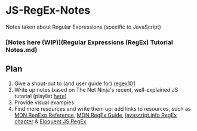 # JS-RegEx-Notes
Notes taken about Regular Expressions (specific to JavaScript)

### [Notes here (WIP)](Regular Expressions (RegEx) Tutorial Notes.md)

## Plan
1. Give a shout-out to (and user guide for) [regex101](https://regex101.com) 
2. Write up notes based on The Net Ninja's recent, well-explained JS tutorial (playlist [here](https://www.youtube.com/playlist?list=PL4cUxeGkcC9g6m_6Sld9Q4jzqdqHd2HiD))
3. Provide visual examples
4. Find more resources and write them up: add links to resources, such as [MDN RegExp Reference](https://developer.mozilla.org/en-US/docs/Web/JavaScript/Reference/Global_Objects/RegExp), [MDN RegEx Guide](https://developer.mozilla.org/en-US/docs/Web/JavaScript/Guide/Regular_Expressions), [javascript.info RegEx chapter](https://javascript.info/regular-expressions) & [Eloquent JS RegEx](http://eloquentjavascript.net/09_regexp.html)
